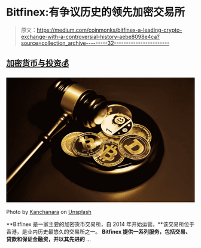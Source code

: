 # Bitfinex:有争议历史的领先加密交易所

> 原文：<https://medium.com/coinmonks/bitfinex-a-leading-crypto-exchange-with-a-controversial-history-aebe8098e4ca?source=collection_archive---------32----------------------->

## [加密货币与投资💰](/@TraderB/list/cryptocurrency-and-investment-8d81ae749faa)

![](img/47bd84939f26f2a61d4867ff3edd164f.png)

Photo by [Kanchanara](https://unsplash.com/@kanchanara?utm_source=medium&utm_medium=referral) on [Unsplash](https://unsplash.com?utm_source=medium&utm_medium=referral)

**Bitfinex 是一家主要的加密货币交易所，自 2014 年开始运营。**该交易所位于香港，是业内历史最悠久的交易所之一。 **Bitfinex 提供一系列服务，包括交易、贷款和保证金融资，并以其先进的** …